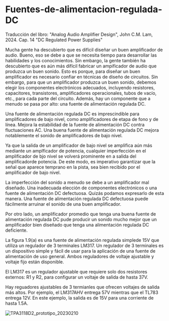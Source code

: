 # Fuentes-de-alimentacion-regulada-DC

Traducción del libro: "Analog Audio Amplifier Design", John C.M. Lam, 2024.
                     Cap. 14 "DC Regulated Power Supplies"  

                     

Mucha gente ha descubierto que es difícil diseñar un buen amplificador de audio. Bueno, eso se debe a que se necesita tiempo para desarrollar
las habilidades y los conocimientos. Sin embargo, la gente también ha descubierto que es aún más difícil fabricar un ampificador de audio que produzca un buen sonido.
Esto es porque, para diseñar un buen amplificador es necesario confiar en técnicas de diseño de circuitos.
Sin embargo, para que un amplificador produzca un buen sonido, debemos elegir los componentes electrónicos adecuados, incluyendo resistores, capacitores, transistores, amplificadores operacionales, tubos de vacío, etc., para cada parte del circuito.
Además, hay un componente que a menudo se pasa por alto: una fuente de alimentación regulada DC.

Una fuente de alimentación regulada DC es imprescindible para amplificadores de bajo nivel, como amplificadores de etapa de fono y de línea. Mejora la estabilidad
de la fuente de alimentación DC contra fluctuaciones AC. Una buena fuente de alimentación regulada DC mejora notablemente el sonido de amplificadores de bajo nivel.

Ya que la salida de un amplificador de bajo nivel se amplifica aún más mediante un amplficador de potencia, cualquier imperfección en el amplificador de bjo nivel se volverá prominente en a salida del amplificadorde potencia. De este modo, es imperativo garantizar que la señal que aparece temprano en la pista, sea bien recibido por el amplificador de bajo nivel.

La imperfección del sonido a menudo se debe a un amplificador mal diseñado. Una inadecuada elección de componentes electrónicos o una fuente de alimentación DC defectuosa.
Quizás podamos expresarlo de esta manera. Una fuente de alimentación regulada DC defectuosa puede fácilmente arruinar el sonido de una buen amplificador.

Por otro lado, un amplificador promedio que tenga una buena fuente de alimentación regulada DC pude producir un sonido mucho mejor que un amplificador bien diseñado que tenga una alimentación regulada DC deficiente.

La figura 1.9(a) es una fuente de alimentación regulada simplede 15V que utiliza un regulador de 3 terminales LM317. Un regulador de 3 terminales es un dispositivo simple y fácil de usar para la aplicación de una fuente de alimentación de uso general. Ambos reguladores de voltaje ajustable y voltaje fijo están disponible.

El LM317 es un regulador ajustable que requiere solo dos resistores externos: R1 y R2, para configurar un voltaje de salida de hasta 37V.

Hay reguadores ajustables de 3 termianles que ofrecen voltajes de salida más altos. Por ejemplo, el LM317AHV entrega 57V mientras que el TL783 entrega 12V. En este ejemplo, la salida es de 15V para una corriente de hasta 1.5A.

![TPA3118D2_prototipo_20230210](https://github.com/AlanRavelo/Fuentes-de-alimentacion-regulada-DC/assets/88397949/02c5ebb6-8b9b-42f2-a091-bd3325cfca20)








